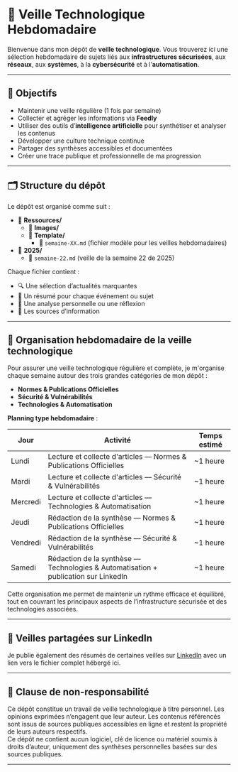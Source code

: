 # 📡 Veille Technologique Hebdomadaire

Bienvenue dans mon dépôt de **veille technologique**. Vous trouverez ici une sélection hebdomadaire de sujets liés aux **infrastructures sécurisées**, aux **réseaux**, aux **systèmes**, à la **cybersécurité** et à l’**automatisation**.

---

## 🎯 Objectifs

- Maintenir une veille régulière (1 fois par semaine)  
- Collecter et agréger les informations via **Feedly**  
- Utiliser des outils d’**intelligence artificielle** pour synthétiser et analyser les contenus  
- Développer une culture technique continue  
- Partager des synthèses accessibles et documentées  
- Créer une trace publique et professionnelle de ma progression

---

## 🗂️ Structure du dépôt

Le dépôt est organisé comme suit :

- 📁 **Ressources/**
  - 📁 **Images/**
  - 📁 **Template/**
    - 📄 `semaine-XX.md` (fichier modèle pour les veilles hebdomadaires)
- 📁 **2025/**
  - 📄 `semaine-22.md` (veille de la semaine 22 de 2025)

Chaque fichier contient :

- 🔍 Une sélection d’actualités marquantes
- 🧵 Un résumé pour chaque événement ou sujet
- 🧠 Une analyse personnelle ou une réflexion
- 🔗 Les sources d’information

---

## 📌 Organisation hebdomadaire de la veille technologique

Pour assurer une veille technologique régulière et complète, je m'organise chaque semaine autour des trois grandes catégories de mon dépôt :

- **Normes & Publications Officielles**  
- **Sécurité & Vulnérabilités**  
- **Technologies & Automatisation**

**Planning type hebdomadaire** :

| Jour     | Activité                                      | Temps estimé |
|----------|-----------------------------------------------|--------------|
| Lundi    | Lecture et collecte d'articles — Normes & Publications Officielles | ~1 heure     |
| Mardi    | Lecture et collecte d'articles — Sécurité & Vulnérabilités        | ~1 heure     |
| Mercredi | Lecture et collecte d'articles — Technologies & Automatisation     | ~1 heure     |
| Jeudi    | Rédaction de la synthèse — Normes & Publications Officielles       | ~1 heure     |
| Vendredi | Rédaction de la synthèse — Sécurité & Vulnérabilités               | ~1 heure     |
| Samedi   | Rédaction de la synthèse — Technologies & Automatisation + publication sur LinkedIn | ~1 heure |

Cette organisation me permet de maintenir un rythme efficace et équilibré, tout en couvrant les principaux aspects de l'infrastructure sécurisée et des technologies associées.

---

## 🔗 Veilles partagées sur LinkedIn

Je publie également des résumés de certaines veilles sur [LinkedIn](https://www.linkedin.com/in/sybill-gribonval-0ab964165/) avec un lien vers le fichier complet hébergé ici.

---

## 🔐 Clause de non-responsabilité
Ce dépôt constitue un travail de veille technologique à titre personnel. Les opinions exprimées n’engagent que leur auteur. Les contenus référencés sont issus de sources publiques accessibles en ligne et restent la propriété de leurs auteurs respectifs.  
Ce dépôt ne contient aucun logiciel, clé de licence ou matériel soumis à droits d’auteur, uniquement des synthèses personnelles basées sur des sources publiques.

---
